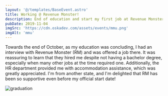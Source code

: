 ```yaml
---
layout: '@/templates/BaseEvent.astro'
title: Working @ Revenue Monster!
description: End of education and start my first job at Revenue Monster as FullStack Developer!
pubDate: 2019-11-04
imgSrc: 'https://cdn.oskadev.com/assets/events/mmu.png'
imgAlt: 'mmu'
---
```


Towards the end of October, as my education was concluding, I had an interview with Revenue Monster (RM) and was offered a job there. It was reassuring to learn that they hired me despite not having a bachelor degree, especially when many other jobs at the time required one. Additionally, the HR department provided me with accommodation assistance, which was greatly appreciated. I'm from another state, and I'm delighted that RM has been so supportive even before my official start date!

![graduation](https://cdn.oskadev.com/assets/events/graduation.jpeg)